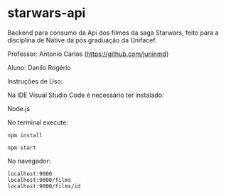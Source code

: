 # starwars-api

Backend para consumo da Api dos filmes da saga Starwars, feito para a disciplina de Native da pós graduação da Unifacef.

Professor: Antonio Carlos (https://github.com/juninmd)

Aluno: Danilo Rogério

Instruções de Uso:

Na IDE Visual Studio Code é necessário ter instalado:

Node.js

No terminal execute:
```shell
npm install

npm start
```
No navegador:
```shell
localhost:9000
localhost:9000/films
localhost:9000/films/id
```
